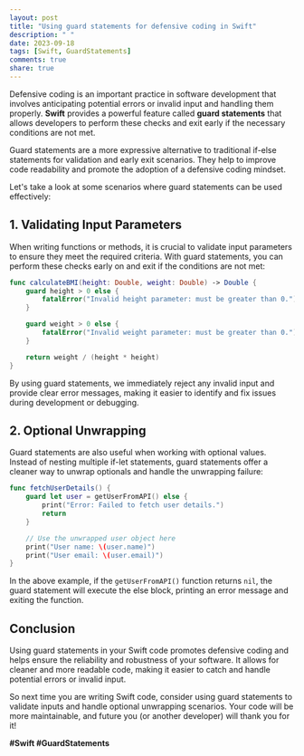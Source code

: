 ```yaml
---
layout: post
title: "Using guard statements for defensive coding in Swift"
description: " "
date: 2023-09-18
tags: [Swift, GuardStatements]
comments: true
share: true
---
```


Defensive coding is an important practice in software development that involves anticipating potential errors or invalid input and handling them properly. **Swift** provides a powerful feature called **guard statements** that allows developers to perform these checks and exit early if the necessary conditions are not met.

Guard statements are a more expressive alternative to traditional if-else statements for validation and early exit scenarios. They help to improve code readability and promote the adoption of a defensive coding mindset.

Let's take a look at some scenarios where guard statements can be used effectively:

## 1. Validating Input Parameters

When writing functions or methods, it is crucial to validate input parameters to ensure they meet the required criteria. With guard statements, you can perform these checks early on and exit if the conditions are not met:

```swift
func calculateBMI(height: Double, weight: Double) -> Double {
    guard height > 0 else {
        fatalError("Invalid height parameter: must be greater than 0.")
    }

    guard weight > 0 else {
        fatalError("Invalid weight parameter: must be greater than 0.")
    }

    return weight / (height * height)
}
```

By using guard statements, we immediately reject any invalid input and provide clear error messages, making it easier to identify and fix issues during development or debugging.

## 2. Optional Unwrapping

Guard statements are also useful when working with optional values. Instead of nesting multiple if-let statements, guard statements offer a cleaner way to unwrap optionals and handle the unwrapping failure:

```swift
func fetchUserDetails() {
    guard let user = getUserFromAPI() else {
        print("Error: Failed to fetch user details.")
        return
    }

    // Use the unwrapped user object here
    print("User name: \(user.name)")
    print("User email: \(user.email)")
}
```

In the above example, if the `getUserFromAPI()` function returns `nil`, the guard statement will execute the else block, printing an error message and exiting the function.

## Conclusion

Using guard statements in your Swift code promotes defensive coding and helps ensure the reliability and robustness of your software. It allows for cleaner and more readable code, making it easier to catch and handle potential errors or invalid input.

So next time you are writing Swift code, consider using guard statements to validate inputs and handle optional unwrapping scenarios. Your code will be more maintainable, and future you (or another developer) will thank you for it!

**#Swift #GuardStatements**